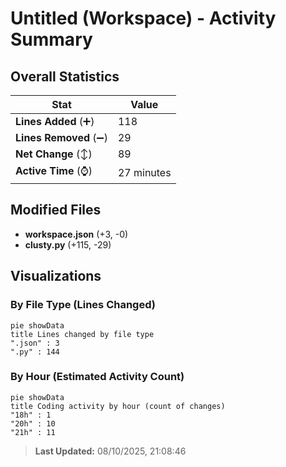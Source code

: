 # Untitled (Workspace) - Activity Summary 

## Overall Statistics

| Stat                   | Value                                                             |
| ---------------------- | ----------------------------------------------------------------- |
| **Lines Added** (➕)   | 118                                          |
| **Lines Removed** (➖) | 29                                        |
| **Net Change** (↕)    | 89                |
| **Active Time** (⌚)   | 27 minutes |


## Modified Files
- **workspace.json** (+3, -0)
- **clusty.py** (+115, -29)

## Visualizations

### By File Type (Lines Changed)

```mermaid
pie showData
title Lines changed by file type
".json" : 3
".py" : 144
```

### By Hour (Estimated Activity Count)

```mermaid
pie showData
title Coding activity by hour (count of changes)
"18h" : 1
"20h" : 10
"21h" : 11
```


> **Last Updated:** 08/10/2025, 21:08:46
